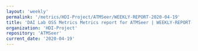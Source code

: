 ```yaml
---
layout: 'weekly'
permalink: '/metrics/HDI-Project/ATMSeer/WEEKLY-REPORT-2020-04-19'
title: 'DAI Lab OSS Metrics Metrics report for ATMSeer | WEEKLY-REPORT-2020-04-19'
organization: 'HDI-Project'
repository: 'ATMSeer'
current_date: '2020-04-19'
---
```

